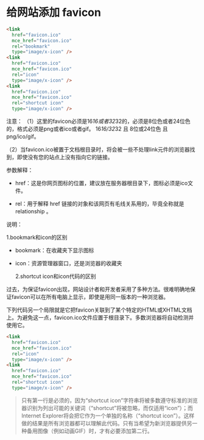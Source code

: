 # 给网站添加 favicon

```html
<link
  href="favicon.ico"
  mce_href="favicon.ico"
  rel="bookmark"
  type="image/x-icon" />
<link
  href="favicon.ico"
  mce_href="favicon.ico"
  rel="icon"
  type="image/x-icon" />
<link
  href="favicon.ico"
  mce_href="favicon.ico"
  rel="shortcut icon"
  type="image/x-icon" />
```

注意：
（1）这里的favicon必须是16*16或者32*32的，必须是8位色或者24位色的，格式必须是png或者ico或者gif。
16*16/32*32 且 8位或24位色 且 png/ico/gif。

（2）当favicon.ico被置于文档根目录时，将会被一些不处理link元件的浏览器找到，即使没有您的站点上没有指向它的链接。

参数解释：

- href：这是你网页图标的位置，建议放在服务器根目录下，图标必须是ico文件。

- rel：用于解释 href 链接的对象和该网页有毛线关系用的，毕竟全称就是 relationship 。

说明：

1.bookmark和icon的区别

- bookmark：在收藏夹下显示图标
- icon：资源管理器窗口，还是浏览器的收藏夹

  2.shortcut icon和icon代码的区别

过去，为保证favicon出现，网站设计者和开发者采用了多种方法。很难明确地保证favicon可以在所有电脑上显示，即使是用同一版本的一种浏览器。

下列代码另一个局限就是它把favicon关联到了某个特定的HTML或XHTML文档上。为避免这一点，favicon.ico文件应置于根目录下。多数浏览器将自动检测并使用它。

```html
<link
  href="favicon.ico"
  mce_href="favicon.ico"
  rel="icon"
  type="image/x-icon" />
<link
  href="favicon.ico"
  mce_href="favicon.ico"
  rel="shortcut icon"
  type="image/x-icon" />
```

> 只有第一行是必须的，因为“shortcut icon”字符串将被多数遵守标准的浏览器识别为列出可能的关键词（“shortcut”将被忽略，而仅适用“icon”）；而Internet Explorer将会把它作为一个单独的名称（“shortcut icon”）。这样做的结果是所有浏览器都可以理解此代码。只有当希望为新浏览器提供另一种备用图像（例如动画GIF）时，才有必要添加第二行。
